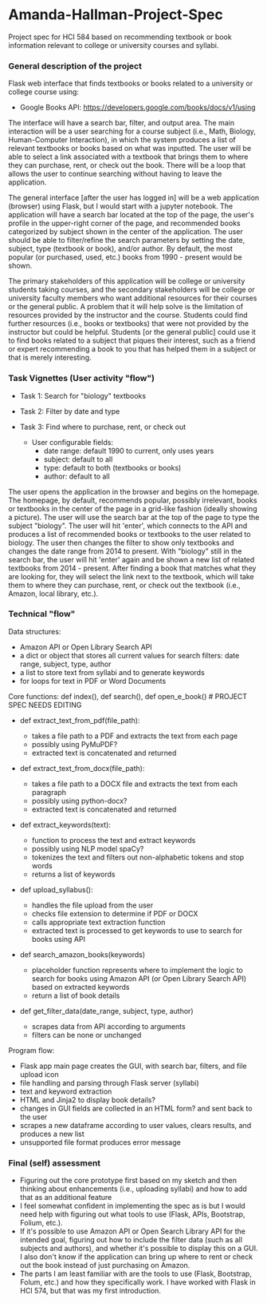 # Amanda-Hallman-Project-Spec
Project spec for HCI 584 based on recommending textbook or book information relevant to college or university courses and syllabi.

### General description of the project
Flask web interface that finds textbooks or books related to a university or college course using:

- Google Books API: https://developers.google.com/books/docs/v1/using

The interface will have a search bar, filter, and output area. The main interaction will be a user searching for a course subject 
(i.e., Math, Biology, Human-Computer Interaction), in which the system produces a list of relevant textbooks or books based on what was inputted. The user will be able to select a link associated with a textbook that 
brings them to where they can purchase, rent, or check out the book. There will be a loop that allows the user to continue searching without having to leave the application.

The general interface [after the user has logged in] will be a web application (browser) using Flask, but I would start with a jupyter notebook. The application will have a search bar located at the top 
of the page, the user's profile in the upper-right corner of the page, and recommended books categorized by subject shown in the center of the application.  The user should be able to filter/refine the search parameters by setting the date, subject, 
type (textbook or book), and/or author. By default, the most popular (or purchased, used, etc.) books from 1990 - present would be shown.

The primary stakeholders of this application will be college or university students taking courses, and the secondary stakeholders will be college or university faculty members who want 
additional resources for their courses or the general public. A problem that it will help solve is the limitation of resources provided by the instructor and the course. Students could find further resources 
(i.e., books or textbooks) that were not provided by the instructor but could be helpful. Students [or the general public] could use it to find books related to a subject that piques their interest, 
such as a friend or expert recommending a book to you that has helped them in a subject or that is merely interesting.

### Task Vignettes (User activity "flow")
- Task 1: Search for "biology" textbooks
- Task 2: Filter by date and type
- Task 3: Find where to purchase, rent, or check out
  
  - User configurable fields:
    - date range: default 1990 to current, only uses years
    - subject: default to all
    - type: default to both (textbooks or books)
    - author: default to all

The user opens the application in the browser and begins on the homepage. The homepage, by default, recommends popular, possibly irrelevant, books or textbooks in the center of the page in a grid-like 
fashion (ideally showing a picture). The user will use the search bar at the top of the page to type the subject "biology". The user will hit 'enter', which connects to the API and produces a list of 
recommended books or textbooks to the user related to biology. The user then changes the filter to show only textbooks and changes the date range from 2014 to present. With "biology" still in the search bar, 
the user will hit 'enter' again and be shown a new list of related textbooks from 2014 - present. After finding a book that matches what they are looking for, they will select the link next to the textbook,
which will take them to where they can purchase, rent, or check out the textbook (i.e., Amazon, local library, etc.). 

### Technical "flow"

Data structures:

- Amazon API or Open Library Search API
- a dict or object that stores all current values for search filters: date range, subject, type, author
- a list to store text from syllabi and to generate keywords
- for loops for text in PDF or Word Documents

Core functions: def index(), def search(), def open_e_book() # PROJECT SPEC NEEDS EDITING

- def extract_text_from_pdf(file_path):
  - takes a file path to a PDF and extracts the text from each page
  - possibly using PyMuPDF?
  - extracted text is concatenated and returned

- def extract_text_from_docx(file_path):
  - takes a file path to a DOCX file and extracts the text from each paragraph
  - possibly using python-docx?
  - extracted text is concatenated and returned
    
- def extract_keywords(text):
  - function to process the text and extract keywords
  - possibly using NLP model spaCy?
  - tokenizes the text and filters out non-alphabetic tokens and stop words
  - returns a list of keywords

- def upload_syllabus():
  - handles the file upload from the user
  - checks file extension to determine if PDF or DOCX
  - calls appropriate text extraction function
  - extracted text is processed to get keywords to use to search for books using API

- def search_amazon_books(keywords)
  - placeholder function represents where to implement the logic to search for books using Amazon API (or Open Library Search API) based on extracted keywords
  - return a list of book details

- def get_filter_data(date_range, subject, type, author)
  - scrapes data from API according to arguments
  - filters can be none or unchanged

Program flow:

- Flask app main page creates the GUI, with search bar, filters, and file upload icon
- file handling and parsing through Flask server (syllabi)
- text and keyword extraction
- HTML and Jinja2 to display book details?
- changes in GUI fields are collected in an HTML form? and sent back to the user
- scrapes a new dataframe according to user values, clears results, and produces a new list
- unsupported file format produces error message

### Final (self) assessment

- Figuring out the core prototype first based on my sketch and then thinking about enhancements (i.e., uploading syllabi) and how to add that as an additional feature
- I feel somewhat confident in implementing the spec as is but I would need help with figuring out what tools to use (Flask, APIs, Bootstrap, Folium, etc.).
- If it's possible to use Amazon API or Open Search Library API for the intended goal, figuring out how to include the filter data (such as all subjects and authors), and whether
it's possible to display this on a GUI. I also don't know if the application can bring up where to rent or check out the book instead of just purchasing on Amazon.
- The parts I am least familiar with are the tools to use (Flask, Bootstrap, Folum, etc.) and how they specifically work. I have worked with Flask in HCI 574, but that was my first introduction.

